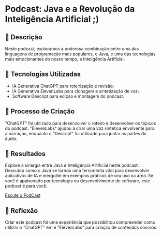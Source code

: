 # Podcast: Java e a Revolução da Inteligência Artificial ;)

## 📒 Descrição
Neste podcast, exploramos a poderosa combinação entre uma das linguagens de programação mais populares, o Java, e uma das tecnologias mais emocionantes do nosso tempo, a Inteligência Artificial.

## 🤖 Tecnologias Utilizadas
 - IA Generativa ChatGPT para roteirização e revisão;
 - IA Generativa ElevenLabs para clonagem e sintetização de voz;
 - Software Descript para edição e montagem do podcast.

## 🧐 Processo de Criação
"ChatGPT" foi utilizado para desenvolver o roteiro e desenvolver os tópicos do podcast. "ElevenLabs" ajudou a criar uma voz sintética envolvente para a narração, enquanto o "Descript" foi utilizado para juntar as partes do áudio.

## 🚀 Resultados
Explore a sinergia entre Java e Inteligência Artificial neste podcast. Descubra como o Java se tornou uma ferramenta vital para desenvolver aplicativos de IA e mergulhe em exemplos práticos de seu uso na área. Se você é apaixonado por tecnologia ou desenvolvimento de software, este podcast é para você.

[Escute o PodCast](https://share.descript.com/view/OBku8Iya5a4)

## 💭 Reflexão
Criar este podcast foi uma experiência que possibilitou compreender como utilizar o "ChatGPT" em e "ElevenLabs" para criação de conteúdos sonoros.

